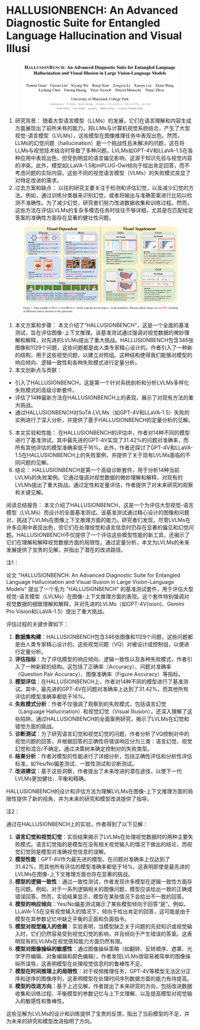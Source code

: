 # HALLUSIONBENCH: An Advanced Diagnostic Suite for Entangled Language  Hallucination and Visual Illusi

<figure><img src="../.gitbook/assets/image (4) (1) (1) (1) (1) (1) (1) (1) (1) (1) (1) (1) (1) (1) (1) (1) (1) (1) (1) (1) (1) (1) (1) (1) (1) (1) (1) (1) (1) (1) (1) (1) (1) (1) (1) (1) (1) (1) (1) (1) (1) (1) (1) (1) (1) (1).png" alt=""><figcaption></figcaption></figure>

1. 研究背景： 随着大型语言模型（LLMs）的发展，它们在语言理解和内容生成方面展现出了前所未有的能力。将LLMs与计算机视觉系统结合，产生了大型视觉-语言模型（LVLMs），这些模型在图像推理任务中表现出色。然而，LLMs的幻觉问题（hallucination）是一个挑战性且未解决的问题，这在将LLMs与视觉技术结合时导致了多种问题。LVLMs如GPT-4V和LLaVA-1.5在各种应用中表现出色，但受到明显的语言偏见影响，这源于知识先验与视觉内容的冲突。此外，模型如LLaVA-1.5和mPLUG-Owl倾向于给出肯定回答，而不考虑问题的实际内容。这些不同的视觉语言模型（VLMs）的失败模式突显了对特定改进的需求。
2. 过去方案和缺点： 以往的研究主要关注于检测和评估幻觉，以及减少幻觉的方法。例如，通过训练分类器来识别幻觉，或者将输出与准确答案进行比较以检测不准确性。为了减少幻觉，研究者们努力改进数据收集和训练过程。然而，这些方法在评估LVLMs的复杂多模态任务时往往不够详细，尤其是在匹配给定答案的准确性方面存在显著的健壮性问题。

<figure><img src="../.gitbook/assets/image (5) (1) (1) (1) (1) (1) (1) (1) (1) (1) (1) (1) (1) (1) (1) (1) (1) (1) (1) (1) (1) (1) (1) (1) (1) (1) (1) (1) (1) (1) (1) (1) (1) (1).png" alt=""><figcaption></figcaption></figure>

1. 本文方案和步骤： 本文介绍了“HALLUSIONBENCH”，这是一个全面的基准测试，旨在评估图像-上下文推理。该基准测试通过强调对视觉数据的微妙理解和解释，对先进的LVLMs提出了重大挑战。HALLUSIONBENCH包含346张图像和1129个问题，这些问题都是由人类专家精心设计的。作者引入了一种新的结构，用于这些视觉问题，以建立对照组。这种结构使得我们能够对模型的响应倾向、逻辑一致性和各种失败模式进行定量分析。
2. 本文创新点与贡献：

* 引入了HALLUSIONBENCH，这是第一个针对系统剖析和分析LVLMs多样化失败模式的高级诊断套件。
* 评估了14种最新方法在HALLUSIONBENCH上的表现，展示了对现有方法的重大挑战。
* 通过HALLUSIONBENCH对SoTA LVLMs（如GPT-4V和LLaVA-1.5）失败的实例进行了深入分析，并提供了基于HALLUSIONBENCH的定量分析的见解。

5. 本文实验和性能： 在HALLUSIONBENCH的评估中，作者对14种不同的模型进行了基准测试，其中最先进的GPT-4V实现了31.42%的问题对准确率，而所有其他评估的模型准确率低于16%。此外，作者还探讨了GPT-4V和LLaVA-1.5在HALLUSIONBENCH上的失败案例，并提供了关于现有LVLMs面临的不同问题的见解。
6. 结论： HALLUSIONBENCH是第一个高级诊断套件，用于分析14种当前LVLMs的失败案例。它通过强调对视觉数据的微妙理解和解释，对现有的LVLMs提出了重大挑战。通过定性和定量评估，作者提供了对未来研究的观察和关键见解。

阅读总结报告： 本文介绍了HALLUSIONBENCH，这是一个为评估大型视觉-语言模型（LVLMs）而设计的全面基准测试。该基准测试通过精心设计的图像和问题对，挑战了LVLMs在图像上下文推理方面的能力。研究者们发现，尽管LVLMs在许多应用中表现出色，但它们在处理视觉和语言信息时仍存在显著的偏见和幻觉问题。HALLUSIONBENCH不仅提供了一个评估这些模型性能的新工具，还揭示了它们在理解和解释视觉数据方面的局限性。通过定量分析，本文为LVLMs的未来发展提供了宝贵的见解，并指出了潜在的改进路径。



注1：

论文 "HALLUSIONBENCH: An Advanced Diagnostic Suite for Entangled Language Hallucination and Visual Illusion in Large Vision-Language Models" 提出了一个名为 "HALLUSIONBENCH" 的基准测试套件，用于评估大型视觉-语言模型（LVLMs）在图像-上下文推理方面的表现。这个套件特别强调对视觉数据的细致理解和解释，并对先进的LVLMs（如GPT-4V(ision)、Gemini Pro Vision和LLaVA-1.5）提出了重大挑战。

评估过程的关键步骤如下：

1. **数据集构建**：HALLUSIONBENCH包含346张图像和1129个问题，这些问题都是由人类专家精心设计的。这些视觉问题（VQ）对被设计成控制组，以便进行定量分析。
2. **评估指标**：为了评估模型的响应倾向、逻辑一致性以及各种失败模式，作者引入了一种新颖的结构。这包括了正确率（Accuracy）、问题对准确率（Question Pair Accuracy）、图像准确率（Figure Accuracy）等指标。
3. **模型评估**：在HALLUSIONBENCH上，作者对14种不同的模型进行了基准测试。其中，最先进的GPT-4V在问题对准确率上达到了31.42%，而其他所有评估的模型准确率都低于16%。
4. **失败模式分析**：作者不仅强调了观察到的失败模式，包括语言幻觉（Language Hallucination）和视觉幻觉（Visual Illusion），还深入理解了这些陷阱。通过HALLUSIONBENCH的全面案例研究，揭示了LVLMs在幻觉和错觉方面的挑战。
5. **诊断测试**：为了研究语言幻觉和视觉幻觉的问题，作者分析了VQ控制对中的视觉问题的回答，并根据回答的正确性将错误响应分为三类：语言幻觉、视觉幻觉和混合/不确定。通过决策树来确定控制对的失败类型。
6. **结果分析**：作者对模型的性能进行了详细分析，包括正确性评估和分析性评估标准，如Yes/No偏差测试、一致性测试和诊断测试。
7. **改进建议**：基于这些洞察，作者提出了未来改进的潜在途径，以使下一代LVLMs更加健壮、平衡和精确。

HALLUSIONBENCH的设计和评估方法为理解LVLMs在图像-上下文推理方面的局限性提供了新的视角，并为未来的研究和模型改进提供了指导。





注2：

通过在HALLUSIONBENCH上的实验，作者得到了以下见解：

1. **语言幻觉和视觉幻觉**：实验结果揭示了LVLMs在处理视觉数据时的两种主要失败模式。语言幻觉指的是模型在没有相关视觉输入的情况下做出的结论，而视觉幻觉则是模型对准确视觉信息的误解。
2. **模型性能**：GPT-4V作为最先进的模型，在问题对准确率上仅达到了31.42%，而其他所有评估的模型准确率都低于16%。这表明即使是最先进的LVLMs在图像-上下文推理方面也存在显著的挑战。
3. **模型的逻辑一致性**：通过一致性测试，作者发现许多模型在逻辑一致性方面存在问题。例如，对于一系列逻辑相关的图像问题，模型应该给出一致的正确或错误回答。然而，实验结果显示，模型在某些情况下会给出不一致的回答。
4. **模型的响应倾向**：Yes/No偏差测试揭示了某些模型倾向于回答“是”。例如，LLaVA-1.5在没有视觉输入的情况下，倾向于给出肯定的回答，这可能是由于模型在其参数记忆中缺乏平衡的正面和负面指令。
5. **模型对视觉输入的依赖**：实验表明，当模型缺乏关于问题的先验知识或视觉输入时，它们仍然容易受到视觉幻觉的影响，并且倾向于产生错误的答案。这表明现有的LVLMs在视觉感知能力方面仍然有限。
6. **模型对图像操纵的敏感性**：通过图像操纵策略（如翻转、反转顺序、遮罩、光学字符编辑、对象编辑和颜色编辑），作者发现LVLMs很容易被简单的图像操纵所误导，这表明模型在处理视觉信息时的鲁棒性不足。
7. **模型在时间推理上的局限性**：对于视频推理任务，GPT-4V等模型无法区分正序和逆序的图像序列，这表明模型在处理时间序列数据方面的能力有待提高。
8. **模型的改进方向**：基于上述见解，作者提出了未来研究的方向，包括改进数据收集和训练过程、平衡模型的参数记忆与上下文理解、以及提高模型对视觉输入的敏感性和鲁棒性。

这些见解为LVLMs的设计和训练提供了宝贵的反馈，指出了当前模型的不足，并为未来的研究和模型改进指明了方向。
